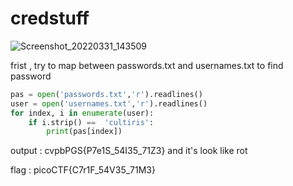 # credstuff 

![Screenshot_20220331_143509](https://user-images.githubusercontent.com/75040566/161046235-e023ff67-190c-4485-807f-78a58d8ae1fc.png)


frist , try to map between passwords.txt and usernames.txt to find password 

```python 
pas = open('passwords.txt','r').readlines()
user = open('usernames.txt','r').readlines()
for index, i in enumerate(user):
    if i.strip() ==  'cultiris':
        print(pas[index])
```
output : cvpbPGS{P7e1S_54I35_71Z3}
and it's look like rot 

flag : picoCTF{C7r1F_54V35_71M3}
